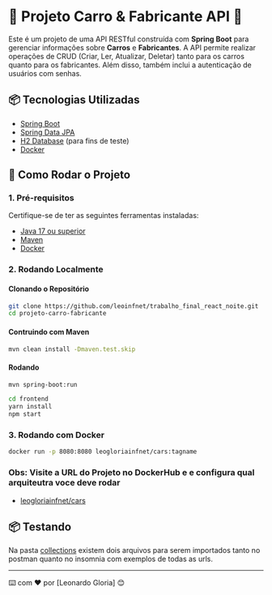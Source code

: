 # 🚗 **Projeto Carro & Fabricante API** 🚗

Este é um projeto de uma API RESTful construída com **Spring Boot** para gerenciar informações sobre **Carros** e **Fabricantes**. A API permite realizar operações de CRUD (Criar, Ler, Atualizar, Deletar) tanto para os carros quanto para os fabricantes. Além disso, também inclui a autenticação de usuários com senhas.

## 📦 **Tecnologias Utilizadas**

- [Spring Boot](https://spring.io/projects/spring-boot)
- [Spring Data JPA](https://spring.io/projects/spring-data)
- [H2 Database](https://www.h2database.com/html/main.html) (para fins de teste)
- [Docker](https://www.docker.com/)

## 🚀 **Como Rodar o Projeto**

### 1. **Pré-requisitos**

Certifique-se de ter as seguintes ferramentas instaladas:

- [Java 17 ou superior](https://adoptium.net/)
- [Maven](https://maven.apache.org/)
- [Docker](https://www.docker.com/get-started)

### 2. **Rodando Localmente**

#### Clonando o Repositório

```bash
git clone https://github.com/leoinfnet/trabalho_final_react_noite.git
cd projeto-carro-fabricante
```

#### Contruindo com Maven
```bash
mvn clean install -Dmaven.test.skip
```
#### Rodando
```bash
mvn spring-boot:run
```

```bash
cd frontend
yarn install
npm start
```

### 3. **Rodando com Docker**
```bash
docker run -p 8080:8080 leogloriainfnet/cars:tagname
```
### Obs: Visite a URL do Projeto no DockerHub e e configura qual arquiteutra voce deve rodar
- [leogloriainfnet/cars](https://hub.docker.com/repository/docker/leogloriainfnet/cars/general)

## 📦 Testando
Na pasta [collections](https://github.com/leoinfnet/trabalho_final_react_noite/tree/main/collections) existem dois arquivos para serem importados tanto no postman quanto no insomnia com exemplos de todas as urls.



---
⌨️ com ❤️ por [Leonardo Gloria] 😊




